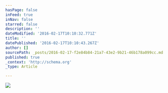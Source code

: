 ```yaml
---
hasPage: false
inFeed: true
inNav: false
starred: false
description: ''
dateModified: '2016-02-17T10:10:32.771Z'
title: ''
datePublished: '2016-02-17T10:10:43.267Z'
author: []
sourcePath: _posts/2016-02-17-f2e84b84-21a7-43e2-9b21-46b178a099cc.md
published: true
_context: 'http://schema.org'
_type: Article

---
```

![](https://the-grid-user-content.s3-us-west-2.amazonaws.com/a47367a6-4324-4cd9-b215-c5b18383eb01.jpg)